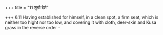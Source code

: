 +++
title = "11 शुचौ देशे"

+++
6.11 Having established for himself, in a clean spot, a firm seat, which
is neither too hight nor too low, and covering it with cloth, deer-skin
and Kusa grass in the reverse order -
